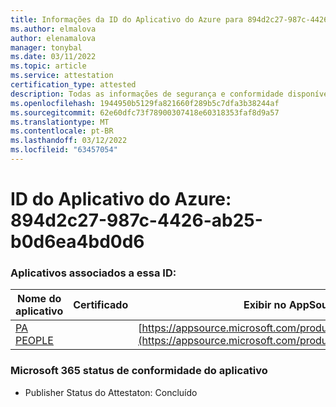 ```yaml
---
title: Informações da ID do Aplicativo do Azure para 894d2c27-987c-4426-ab25-b0d6ea4bd0d6
ms.author: elmalova
author: elenamalova
manager: tonybal
ms.date: 03/11/2022
ms.topic: article
ms.service: attestation
certification_type: attested
description: Todas as informações de segurança e conformidade disponíveis para 894d2c27-987c-4426-ab25-b0d6ea4bd0d6.
ms.openlocfilehash: 1944950b5129fa821660f289b5c7dfa3b38244af
ms.sourcegitcommit: 62e60dfc73f78900307418e60318353faf8d9a57
ms.translationtype: MT
ms.contentlocale: pt-BR
ms.lasthandoff: 03/12/2022
ms.locfileid: "63457054"
---
```

# <a name="azure-app-id-894d2c27-987c-4426-ab25-b0d6ea4bd0d6"></a>ID do Aplicativo do Azure: 894d2c27-987c-4426-ab25-b0d6ea4bd0d6


### <a name="apps-associated-with-this-id"></a>Aplicativos associados a essa ID:
| **Nome do aplicativo** | **Certificado** | **Exibir no AppSource** |
|--------------|---------------|-----------------------|
| [PA PEOPLE](../forward/WA200002948) |  | [https://appsource.microsoft.com/product/office/WA200002948](https://appsource.microsoft.com/product/office/WA200002948) |

### <a name="microsoft-365-app-compliance-status"></a>Microsoft 365 status de conformidade do aplicativo
- Publisher Status do Attestaton: Concluído
